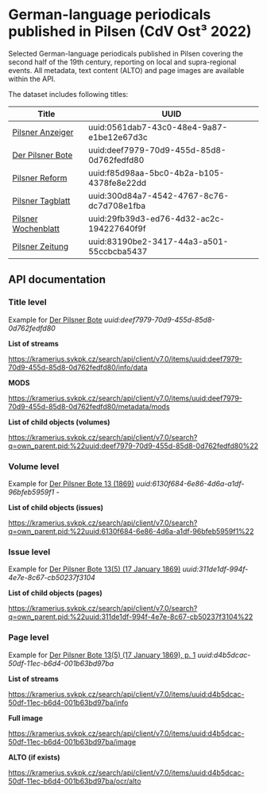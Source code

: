 # German-language periodicals published in Pilsen (CdV Ost³ 2022)

Selected German-language periodicals published in Pilsen covering the second half of the 19th century, reporting on local and supra-regional events. All metadata, text content (ALTO) and page images are available within the API.

The dataset includes following titles:

| Title                                                                                                  | UUID                                      |
| ------------------------------------------------------------------------------------------------------ | ----------------------------------------- |
| [Pilsner Anzeiger](https://kramerius.svkpk.cz/periodical/uuid:0561dab7-43c0-48e4-9a87-e1be12e67d3c)    | uuid:0561dab7-43c0-48e4-9a87-e1be12e67d3c |
| [Der Pilsner Bote](https://kramerius.svkpk.cz/periodical/uuid:deef7979-70d9-455d-85d8-0d762fedfd80)    | uuid:deef7979-70d9-455d-85d8-0d762fedfd80 |
| [Pilsner Reform](https://kramerius.svkpk.cz/periodical/uuid:f85d98aa-5bc0-4b2a-b105-4378fe8e22dd)      | uuid:f85d98aa-5bc0-4b2a-b105-4378fe8e22dd |
| [Pilsner Tagblatt](https://kramerius.svkpk.cz/periodical/uuid:300d84a7-4542-4767-8c76-dc7d708e1fba)    | uuid:300d84a7-4542-4767-8c76-dc7d708e1fba |
| [Pilsner Wochenblatt](https://kramerius.svkpk.cz/periodical/uuid:29fb39d3-ed76-4d32-ac2c-194227640f9f) | uuid:29fb39d3-ed76-4d32-ac2c-194227640f9f |
| [Pilsner Zeitung](https://kramerius.svkpk.cz/periodical/uuid:83190be2-3417-44a3-a501-55ccbcba5437)     | uuid:83190be2-3417-44a3-a501-55ccbcba5437 |


## API documentation
### Title level

Example for [Der Pilsner Bote](https://kramerius.svkpk.cz/periodical/uuid:deef7979-70d9-455d-85d8-0d762fedfd80) *uuid:deef7979-70d9-455d-85d8-0d762fedfd80*

**List of streams**

https://kramerius.svkpk.cz/search/api/client/v7.0/items/uuid:deef7979-70d9-455d-85d8-0d762fedfd80/info/data

**MODS**

https://kramerius.svkpk.cz/search/api/client/v7.0/items/uuid:deef7979-70d9-455d-85d8-0d762fedfd80/metadata/mods

**List of child objects (volumes)**

https://kramerius.svkpk.cz/search/api/client/v7.0/search?q=own_parent.pid:%22uuid:deef7979-70d9-455d-85d8-0d762fedfd80%22

### Volume level

Example for [Der Pilsner Bote 13 (1869)](https://kramerius.svkpk.cz/periodical/uuid:6130f684-6e86-4d6a-a1df-96bfeb5959f1) *uuid:6130f684-6e86-4d6a-a1df-96bfeb5959f1* - 

**List of child objects (issues)**

https://kramerius.svkpk.cz/search/api/client/v7.0/search?q=own_parent.pid:%22uuid:6130f684-6e86-4d6a-a1df-96bfeb5959f1%22

### Issue level

Example for [Der Pilsner Bote 13(5) (17 January 1869)](https://kramerius.svkpk.cz/view/uuid:311de1df-994f-4e7e-8c67-cb50237f3104) *uuid:311de1df-994f-4e7e-8c67-cb50237f3104*

**List of child objects (pages)**

https://kramerius.svkpk.cz/search/api/client/v7.0/search?q=own_parent.pid:%22uuid:311de1df-994f-4e7e-8c67-cb50237f3104%22

### Page level

Example for [Der Pilsner Bote 13(5) (17 January 1869), p. 1](https://kramerius.svkpk.cz/view/uuid:9d903a75-4172-4bda-b0d3-a4bec2e719cc?page=uuid:766f9190-569d-11ec-bd75-001b63bd97ba)  *uuid:d4b5dcac-50df-11ec-b6d4-001b63bd97ba*

**List of streams**

https://kramerius.svkpk.cz/search/api/client/v7.0/items/uuid:d4b5dcac-50df-11ec-b6d4-001b63bd97ba/info

**Full image**

https://kramerius.svkpk.cz/search/api/client/v7.0/items/uuid:d4b5dcac-50df-11ec-b6d4-001b63bd97ba/image

**ALTO (if exists)**

https://kramerius.svkpk.cz/search/api/client/v7.0/items/uuid:d4b5dcac-50df-11ec-b6d4-001b63bd97ba/ocr/alto	
